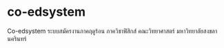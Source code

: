 # co-edsystem
Co-edsystem ระบบสมัครงานภาคฤดูร้อน ภาควิชาฟิสิกส์ คณะวิทยาศาสตร์ มหาวิทยาลัยสงขลานครินทร์
